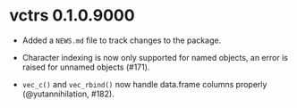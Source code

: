 # vctrs 0.1.0.9000

* Added a `NEWS.md` file to track changes to the package.

* Character indexing is now only supported for named objects, an error is raised for unnamed objects (#171).

* `vec_c()` and `vec_rbind()` now handle data.frame columns properly (@yutannihilation, #182).
